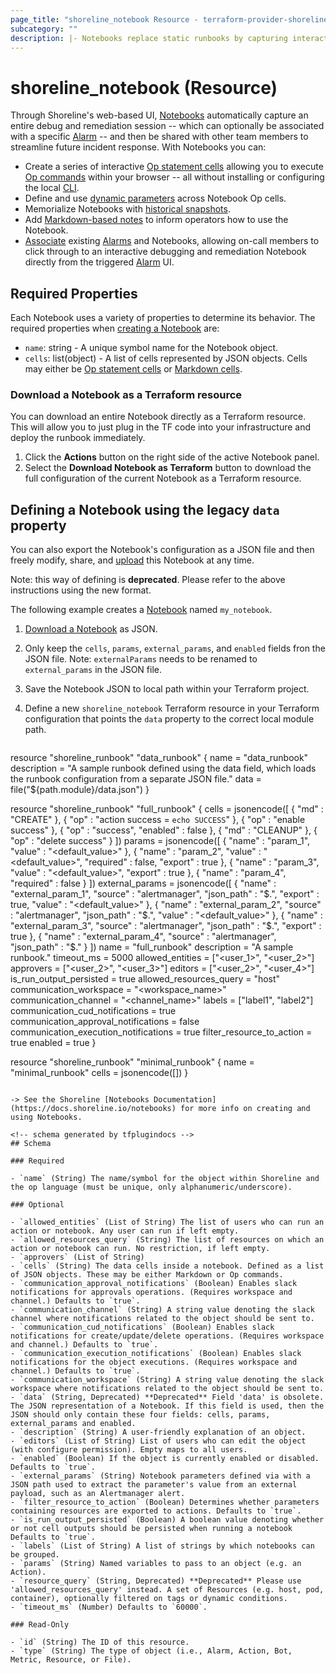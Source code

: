 ```yaml
---
page_title: "shoreline_notebook Resource - terraform-provider-shoreline"
subcategory: ""
description: |- Notebooks replace static runbooks by capturing interactive debug and remediation sessions in a convenient UI.
---
```


# shoreline_notebook (Resource)

Through Shoreline's web-based UI, [Notebooks](https://docs.shoreline.io/notebooks) automatically capture an entire debug and remediation session -- which can optionally be associated with a specific [Alarm](https://docs.shoreline.io/alarms) -- and then be shared with other team members to streamline future incident response. With Notebooks you can:

- Create a series of interactive [Op statement cells](https://docs.shoreline.io/notebooks#op-statements) allowing you to execute [Op commands](https://docs.shoreline.io/op/commands) within your browser -- all without installing or configuring the local [CLI](https://docs.shoreline.io/cli).
- Define and use [dynamic parameters](https://docs.shoreline.io/notebooks/parameters) across Notebook Op cells.
- Memorialize Notebooks with [historical snapshots](https://docs.shoreline.io/notebooks/runs).
- Add [Markdown-based notes](https://docs.shoreline.io/notebooks#notes) to inform operators how to use the Notebook.
- [Associate](https://docs.shoreline.io/notebooks#alarm-association) existing [Alarms](https://docs.shoreline.io/alarms) and Notebooks, allowing on-call members to click through to an interactive debugging and remediation Notebook directly from the triggered [Alarm](https://docs.shoreline.io/alarms) UI.

## Required Properties

Each Notebook uses a variety of properties to determine its behavior. The required properties when [creating a Notebook](https://docs.shoreline.io/notebooks#create-a-notebook) are:

- `name`: string - A unique symbol name for the Notebook object.
- `cells`: list(object) - A list of cells represented by JSON objects. Cells may either be [Op statement cells](https://docs.shoreline.io/notebooks#op-statements) or [Markdown cells](https://docs.shoreline.io/notebooks#notes).

### Download a Notebook as a Terraform resource

You can download an entire Notebook directly as a Terraform resource. This will allow you to just plug in the TF code into your infrastructure and deploy the runbook immediately.

1. Click the **Actions** button on the right side of the active Notebook panel.
2. Select the **Download Notebook as Terraform** button to download the full configuration of the current Notebook as a Terraform resource.

## Defining a Notebook using the legacy `data` property

You can also export the Notebook's configuration as a JSON file and then freely modify, share, and [upload](https://docs.shoreline.io/notebooks#upload-a-notebook) this Notebook at any time.

Note: this way of defining is **deprecated**. Please refer to the above instructions using the new format.

The following example creates a [Notebook](https://docs.shoreline.io/notebooks) named `my_notebook`.

1. [Download a Notebook](https://docs.shoreline.io/notebooks#download-a-notebook) as JSON.
2. Only keep the `cells`, `params`, `external_params`, and `enabled` fields fron the JSON file. Note: `externalParams` needs to be renamed to `external_params` in the JSON file.
3. Save the Notebook JSON to local path within your Terraform project.
4. Define a new `shoreline_notebook` Terraform resource in your Terraform configuration that points the `data` property to the correct local module path.

   ```terraform
resource "shoreline_runbook" "data_runbook" {
  name        = "data_runbook"
  description = "A sample runbook defined using the data field, which loads the runbook configuration from a separate JSON file."
  data        = file("${path.module}/data.json")
}


resource "shoreline_runbook" "full_runbook" {
  cells = jsonencode([
    {
      "md" : "CREATE"
    },
    {
      "op" : "action success = `echo SUCCESS`"
    },
    {
      "op" : "enable success"
    },
    {
      "op" : "success",
      "enabled" : false
    },
    {
      "md" : "CLEANUP"
    },
    {
      "op" : "delete success"
    }
  ])
  params = jsonencode([
    {
      "name" : "param_1",
      "value" : "<default_value>"
    },
    {
      "name" : "param_2",
      "value" : "<default_value>",
      "required" : false,
      "export" : true
    },
    {
      "name" : "param_3",
      "value" : "<default_value>",
      "export" : true
    },
    {
      "name" : "param_4",
      "required" : false
    }
  ])
  external_params = jsonencode([
    {
      "name" : "external_param_1",
      "source" : "alertmanager",
      "json_path" : "$.<path>",
      "export" : true,
      "value" : "<default_value>"
    },
    {
      "name" : "external_param_2",
      "source" : "alertmanager",
      "json_path" : "$.<path>",
      "value" : "<default_value>"
    },
    {
      "name" : "external_param_3",
      "source" : "alertmanager",
      "json_path" : "$.<path>",
      "export" : true
    },
    {
      "name" : "external_param_4",
      "source" : "alertmanager",
      "json_path" : "$.<path>"
    }
  ])
  name                                  = "full_runbook"
  description                           = "A sample runbook."
  timeout_ms                            = 5000
  allowed_entities                      = ["<user_1>", "<user_2>"]
  approvers                             = ["<user_2>", "<user_3>"]
  editors                               = ["<user_2>", "<user_4>"]
  is_run_output_persisted               = true
  allowed_resources_query               = "host"
  communication_workspace               = "<workspace_name>"
  communication_channel                 = "<channel_name>"
  labels                                = ["label1", "label2"]
  communication_cud_notifications       = true
  communication_approval_notifications  = false
  communication_execution_notifications = true
  filter_resource_to_action             = true
  enabled                               = true
}


resource "shoreline_runbook" "minimal_runbook" {
  name  = "minimal_runbook"
  cells = jsonencode([])
}
```

-> See the Shoreline [Notebooks Documentation](https://docs.shoreline.io/notebooks) for more info on creating and using Notebooks.

<!-- schema generated by tfplugindocs -->
## Schema

### Required

- `name` (String) The name/symbol for the object within Shoreline and the op language (must be unique, only alphanumeric/underscore).

### Optional

- `allowed_entities` (List of String) The list of users who can run an action or notebook. Any user can run if left empty.
- `allowed_resources_query` (String) The list of resources on which an action or notebook can run. No restriction, if left empty.
- `approvers` (List of String)
- `cells` (String) The data cells inside a notebook. Defined as a list of JSON objects. These may be either Markdown or Op commands.
- `communication_approval_notifications` (Boolean) Enables slack notifications for approvals operations. (Requires workspace and channel.) Defaults to `true`.
- `communication_channel` (String) A string value denoting the slack channel where notifications related to the object should be sent to.
- `communication_cud_notifications` (Boolean) Enables slack notifications for create/update/delete operations. (Requires workspace and channel.) Defaults to `true`.
- `communication_execution_notifications` (Boolean) Enables slack notifications for the object executions. (Requires workspace and channel.) Defaults to `true`.
- `communication_workspace` (String) A string value denoting the slack workspace where notifications related to the object should be sent to.
- `data` (String, Deprecated) **Deprecated** Field 'data' is obsolete. The JSON representation of a Notebook. If this field is used, then the JSON should only contain these four fields: cells, params, external_params and enabled.
- `description` (String) A user-friendly explanation of an object.
- `editors` (List of String) List of users who can edit the object (with configure permission). Empty maps to all users.
- `enabled` (Boolean) If the object is currently enabled or disabled. Defaults to `true`.
- `external_params` (String) Notebook parameters defined via with a JSON path used to extract the parameter's value from an external payload, such as an Alertmanager alert.
- `filter_resource_to_action` (Boolean) Determines whether parameters containing resources are exported to actions. Defaults to `true`.
- `is_run_output_persisted` (Boolean) A boolean value denoting whether or not cell outputs should be persisted when running a notebook Defaults to `true`.
- `labels` (List of String) A list of strings by which notebooks can be grouped.
- `params` (String) Named variables to pass to an object (e.g. an Action).
- `resource_query` (String, Deprecated) **Deprecated** Please use 'allowed_resources_query' instead. A set of Resources (e.g. host, pod, container), optionally filtered on tags or dynamic conditions.
- `timeout_ms` (Number) Defaults to `60000`.

### Read-Only

- `id` (String) The ID of this resource.
- `type` (String) The type of object (i.e., Alarm, Action, Bot, Metric, Resource, or File).
